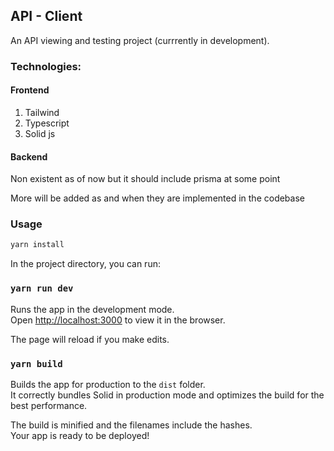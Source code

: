 ## API - Client

An API viewing and testing project (currrently in development). 



### Technologies:
#### Frontend
1) Tailwind
2) Typescript
3) Solid js
#### Backend
Non existent as of now but it should include prisma at some point

More will be added as and when they are implemented in the codebase

### Usage

```bash
yarn install
```
In the project directory, you can run:

### `yarn run dev` 

Runs the app in the development mode.<br>
Open [http://localhost:3000](http://localhost:3000) to view it in the browser.

The page will reload if you make edits.<br>

### `yarn build`

Builds the app for production to the `dist` folder.<br>
It correctly bundles Solid in production mode and optimizes the build for the best performance.

The build is minified and the filenames include the hashes.<br>
Your app is ready to be deployed!

